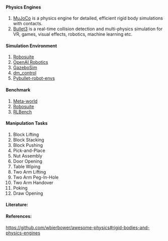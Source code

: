 #### Physics Engines ####
1. [MuJoCo](https://github.com/openai/mujoco-py) is a physics engine for detailed, efficient rigid body simulations with contacts.
2. [Bullet3](https://github.com/bulletphysics/bullet3) is a real-time collision detection and multi-physics simulation for VR, games, visual effects, robotics, machine learning etc.

#### Simulation Environment ####
1. [Robosuite](https://robosuite.ai/)
2. [OpenAI Robotics](https://gym.openai.com/envs/#robotics)
3. [GazeboSim](http://gazebosim.org/)
4. [dm_control](https://github.com/deepmind/dm_control)
5. [Pybullet-robot-envs](https://github.com/robotology-playground/pybullet-robot-envs)

#### Benchmark ####
 1. [Meta-world](https://meta-world.github.io/)
 2. [Robosuite](https://github.com/ARISE-Initiative/robosuite-benchmark)
 3. [RLBench](https://github.com/stepjam/RLBench)

#### Manipulation Tasks ####
 1. Block Lifting
 2. Block Stacking
 3. Block Pushing
 4. Pick-and-Place
 5. Nut Assembly
 6. Door Opening 
 7. Table  Wiping
 8. Two  Arm  Lifting
 9. Two Arm Peg-In-Hole
10. Two Arm Handover
11. Poking
12. Draw Opening

#### Literature: ####

#### References: ####
https://github.com/wbierbower/awesome-physics#rigid-bodies-and-physics-engines
